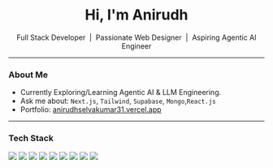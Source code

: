 <h1 align="center">Hi, I'm Anirudh</h1>
<p align="center"> Full Stack Developer &nbsp;|&nbsp;  Passionate Web Designer &nbsp;|&nbsp; Aspiring Agentic AI Engineer </p>

---

###  About Me

-  Currently Exploring/Learning Agentic AI & LLM Engineering.
-  Ask me about: `Next.js`, `Tailwind`, `Supabase`, `Mongo`,`React.js`
-  Portfolio: [anirudhselvakumar31.vercel.app](https://anirudhselvakumar31.vercel.app/)

---

###  Tech Stack

<p align="left">
  <img src="https://img.shields.io/badge/MongoDB-4EA94B?style=for-the-badge&logo=mongodb&logoColor=white"/>
  <img src="https://img.shields.io/badge/Express.js-404D59?style=for-the-badge"/>
  <img src="https://img.shields.io/badge/React-20232A?style=for-the-badge&logo=react"/>
  <img src="https://img.shields.io/badge/Node.js-339933?style=for-the-badge&logo=nodedotjs"/>
  <img src="https://img.shields.io/badge/Next.js-black?style=for-the-badge&logo=nextdotjs"/>
  <img src="https://img.shields.io/badge/TailwindCSS-38B2AC?style=for-the-badge&logo=tailwind-css"/>
  <img src="https://img.shields.io/badge/Supabase-3ECF8E?style=for-the-badge&logo=supabase"/>
  <img src="https://img.shields.io/badge/Hugging%20Face-FFCC00?style=for-the-badge&logo=huggingface&logoColor=black"/>
  <img src="https://img.shields.io/badge/PyTorch-EE4C2C?style=for-the-badge&logo=pytorch&logoColor=white"/>
</p>




